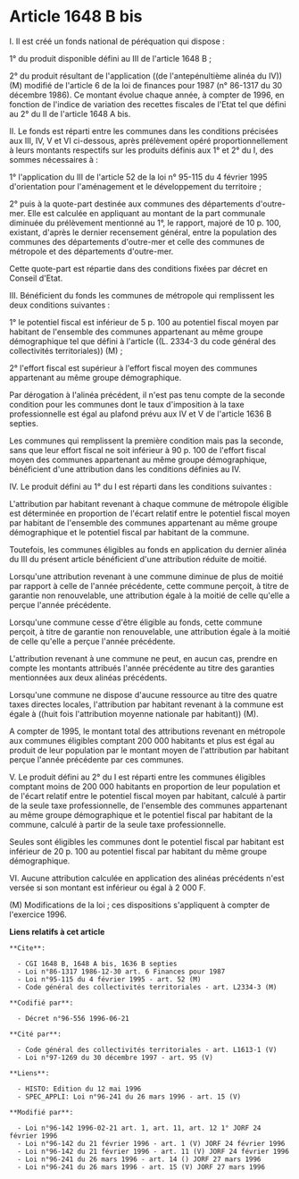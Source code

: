 # Article 1648 B bis

I. Il est créé un fonds national de péréquation qui dispose :

1° du produit disponible défini au III de l'article 1648 B ;

2° du produit résultant de l'application ((de l'antepénultième alinéa du IV)) (M) modifié de l'article 6 de la loi de
finances pour 1987 (n° 86-1317 du 30 décembre 1986). Ce montant évolue chaque année, à compter de 1996, en fonction de
l'indice de variation des recettes fiscales de l'Etat tel que défini au 2° du II de l'article 1648 A bis.

II. Le fonds est réparti entre les communes dans les conditions précisées aux III, IV, V et VI ci-dessous, après prélèvement
opéré proportionnellement à leurs montants respectifs sur les produits définis aux 1° et 2° du I, des sommes nécessaires à :

1° l'application du III de l'article 52 de la loi n° 95-115 du 4 février 1995 d'orientation pour l'aménagement et le
développement du territoire ;

2° puis à la quote-part destinée aux communes des départements d'outre-mer. Elle est calculée en appliquant au montant de la
part communale diminuée du prélèvement mentionné au 1°, le rapport, majoré de 10 p. 100, existant, d'après le dernier
recensement général, entre la population des communes des départements d'outre-mer et celle des communes de métropole et des
départements d'outre-mer.

Cette quote-part est répartie dans des conditions fixées par décret en Conseil d'Etat.

III. Bénéficient du fonds les communes de métropole qui remplissent les deux conditions suivantes :

1° le potentiel fiscal est inférieur de 5 p. 100 au potentiel fiscal moyen par habitant de l'ensemble des communes
appartenant au même groupe démographique tel que défini à l'article ((L. 2334-3 du code général des collectivités
territoriales)) (M) ;

2° l'effort fiscal est supérieur à l'effort fiscal moyen des communes appartenant au même groupe démographique.

Par dérogation à l'alinéa précédent, il n'est pas tenu compte de la seconde condition pour les communes dont le taux
d'imposition à la taxe professionnelle est égal au plafond prévu aux IV et V de l'article 1636 B septies.

Les communes qui remplissent la première condition mais pas la seconde, sans que leur effort fiscal ne soit inférieur à 90 p.
100 de l'effort fiscal moyen des communes appartenant au même groupe démographique, bénéficient d'une attribution dans les
conditions définies au IV.

IV. Le produit défini au 1° du I est réparti dans les conditions suivantes :

L'attribution par habitant revenant à chaque commune de métropole éligible est déterminée en proportion de l'écart relatif
entre le potentiel fiscal moyen par habitant de l'ensemble des communes appartenant au même groupe démographique et le
potentiel fiscal par habitant de la commune.

Toutefois, les communes éligibles au fonds en application du dernier alinéa du III du présent article bénéficient d'une
attribution réduite de moitié.

Lorsqu'une attribution revenant à une commune diminue de plus de moitié par rapport à celle de l'année précédente, cette
commune perçoit, à titre de garantie non renouvelable, une attribution égale à la moitié de celle qu'elle a perçue l'année
précédente.

Lorsqu'une commune cesse d'être éligible au fonds, cette commune perçoit, à titre de garantie non renouvelable, une
attribution égale à la moitié de celle qu'elle a perçue l'année précédente.

L'attribution revenant à une commune ne peut, en aucun cas, prendre en compte les montants attribués l'année précédente au
titre des garanties mentionnées aux deux alinéas précédents.

Lorsqu'une commune ne dispose d'aucune ressource au titre des quatre taxes directes locales, l'attribution par habitant
revenant à la commune est égale à ((huit fois l'attribution moyenne nationale par habitant)) (M).

A compter de 1995, le montant total des attributions revenant en métropole aux communes éligibles comptant 200 000 habitants
et plus est égal au produit de leur population par le montant moyen de l'attribution par habitant perçue l'année précédente
par ces communes.

V. Le produit défini au 2° du I est réparti entre les communes éligibles comptant moins de 200 000 habitants en proportion de
leur population et de l'écart relatif entre le potentiel fiscal moyen par habitant, calculé à partir de la seule taxe
professionnelle, de l'ensemble des communes appartenant au même groupe démographique et le potentiel fiscal par habitant de
la commune, calculé à partir de la seule taxe professionnelle.

Seules sont éligibles les communes dont le potentiel fiscal par habitant est inférieur de 20 p. 100 au potentiel fiscal par
habitant du même groupe démographique.

VI. Aucune attribution calculée en application des alinéas précédents n'est versée si son montant est inférieur ou égal à 2
000 F.

(M) Modifications de la loi ; ces dispositions s'appliquent à compter de l'exercice 1996.

**Liens relatifs à cet article**

	**Cite**:

	  - CGI 1648 B, 1648 A bis, 1636 B septies
	  - Loi n°86-1317 1986-12-30 art. 6 Finances pour 1987
	  - Loi n°95-115 du 4 février 1995 - art. 52 (M)
	  - Code général des collectivités territoriales - art. L2334-3 (M)

	**Codifié par**:

	  - Décret n°96-556 1996-06-21

	**Cité par**:

	  - Code général des collectivités territoriales - art. L1613-1 (V)
	  - Loi n°97-1269 du 30 décembre 1997 - art. 95 (V)

	**Liens**:

	  - HISTO: Edition du 12 mai 1996
	  - SPEC_APPLI: Loi n°96-241 du 26 mars 1996 - art. 15 (V)

	**Modifié par**:

	  - Loi n°96-142 1996-02-21 art. 1, art. 11, art. 12 1° JORF 24 février 1996
	  - Loi n°96-142 du 21 février 1996 - art. 1 (V) JORF 24 février 1996
	  - Loi n°96-142 du 21 février 1996 - art. 11 (V) JORF 24 février 1996
	  - Loi n°96-241 du 26 mars 1996 - art. 14 () JORF 27 mars 1996
	  - Loi n°96-241 du 26 mars 1996 - art. 15 (V) JORF 27 mars 1996
